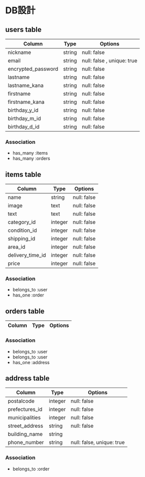 # DB設計

## users table

| Column             | Type   | Options                    |
|--------------------|--------|----------------------------|
| nickname           | string | null: false                |
| email              | string | null: false , unique: true |
| encrypted_password | string | null: false                |
| lastname           | string | null: false                |
| lastname_kana      | string | null: false                |
| firstname          | string | null: false                |
| firstname_kana     | string | null: false                |
| birthday_y_id      | string | null: false                |
| birthday_m_id      | string | null: false                |
| birthday_d_id      | string | null: false                |


### Association

- has_many :items
- has_many :orders

## items table
| Column           | Type    | Options     |
|------------------|---------|-------------|
| name             | string  | null: false |
| image            | text    | null: false |
| text             | text    | null: false |
| category_id      | integer | null: false |
| condition_id     | integer | null: false |
| shipping_id      | integer | null: false |
| area_id          | integer | null: false |
| delivery_time_id | integer | null: false |
| price            | integer | null: false |

### Association

- belongs_to :user
- has_one :order

## orders table

| Column | Type | Options |
|--------|------|---------|

### Association

- belongs_to :user
- belongs_to :user
- has_one :address

## address table

| Column         | Type    | Options     |
|----------------|---------|-------------|
| postalcode     | integer | null: false |
| prefectures_id | integer | null: false |
| municipalities | integer | null: false |
| street_address | string  | null: false |
| building_name  | string  |             |
| phone_number   | string  | null: false, unique: true |

### Association

- belongs_to :order
